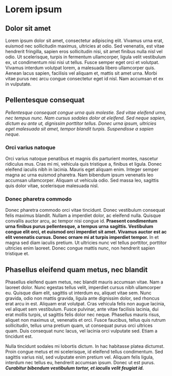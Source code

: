 # Lorem ipsum

## Dolor sit amet

Lorem ipsum dolor sit amet, consectetur adipiscing elit. Vivamus urna erat, euismod nec sollicitudin maximus, ultricies at odio. Sed venenatis, est vitae hendrerit fringilla, sapien eros sollicitudin nisi, sit amet finibus nulla nisl vel odio. Ut scelerisque, turpis in fermentum ullamcorper, ligula velit vestibulum ex, ut condimentum nisi nisi ut tellus. Fusce semper eget orci et volutpat. Vivamus interdum volutpat lorem, a malesuada libero ullamcorper quis. Aenean lacus sapien, facilisis vel aliquam et, mattis sit amet urna. Morbi vitae purus nec arcu congue consectetur eget id nisl. Nam accumsan et ex in vulputate.

## Pellentesque consequat

*Pellentesque consequat congue urna quis molestie. Sed vitae eleifend urna, nec tempus nunc.* *Nam cursus sodales dolor at eleifend. Sed neque sapien, dictum eu ante ut, dignissim porttitor* *tellus. Donec urna ipsum, ultricies eget malesuada sit amet, tempor blandit turpis. Suspendisse* *a sapien neque.*

### Orci varius natoque

Orci varius natoque penatibus et magnis dis parturient montes, nascetur ridiculus mus. Cras mi mi, vehicula quis tristique a, finibus et ligula. Donec eleifend iaculis nibh in lacinia. Mauris eget aliquam enim. Integer semper magna ac urna euismod pharetra. Nam bibendum ipsum venenatis leo accumsan ullamcorper. Aliquam ut vehicula odio. Sed massa leo, sagittis quis dolor vitae, scelerisque malesuada nisl.

### Donec pharetra commodo

Donec pharetra commodo orci vitae tincidunt. Donec vestibulum consequat felis maximus blandit. Nullam a imperdiet dolor, ac eleifend nulla. Quisque convallis auctor arcu, ac tempor nisi congue id. **Praesent condimentum urna finibus purus pellentesque, a tempus urna** **sagittis. Vestibulum congue elit orci, et euismod orci imperdiet sit amet. Vivamus auctor** **est ac elit venenatis cursus. Donec ornare mi at turpis imperdiet tempor.** In et magna sed diam iaculis pretium. Ut ultricies nunc vel tellus porttitor, porttitor ultricies enim laoreet. Donec congue mattis nunc, non hendrerit sapien tristique et.

## Phasellus eleifend quam metus, nec blandit

Phasellus eleifend quam metus, nec blandit mauris accumsan vitae. Nam a laoreet dolor. Nunc egestas tellus velit, imperdiet cursus nibh ullamcorper eu. Quisque diam elit, sagittis ut interdum eu, aliquet vitae sem. Nunc gravida, odio non mattis gravida, ligula ante dignissim dolor, sed rhoncus erat arcu in est. Aliquam erat volutpat. Cras vehicula felis non augue lacinia, vel aliquet sem vestibulum. Fusce pulvinar, ante vitae facilisis lacinia, dui erat mollis turpis, ut sagittis felis dolor nec neque. Phasellus mauris risus, aliquet non maximus ut, venenatis et orci. Fusce faucibus, tellus quis rutrum sollicitudin, tellus urna pretium quam, ut consequat purus orci ultrices quam. Duis consequat nunc lacus, vel lacinia orci vulputate sed. Etiam a tincidunt est.

Nulla tincidunt sodales mi lobortis dictum. In hac habitasse platea dictumst. Proin congue metus et mi scelerisque, id eleifend tellus condimentum. Sed sagittis varius nisl, sed vulputate enim pretium vel. Aliquam felis ligula, interdum nec tellus eu, hendrerit accumsan ipsum. Donec ut est purus. ***Curabitur bibendum vestibulum tortor, et iaculis velit feugiat id.***